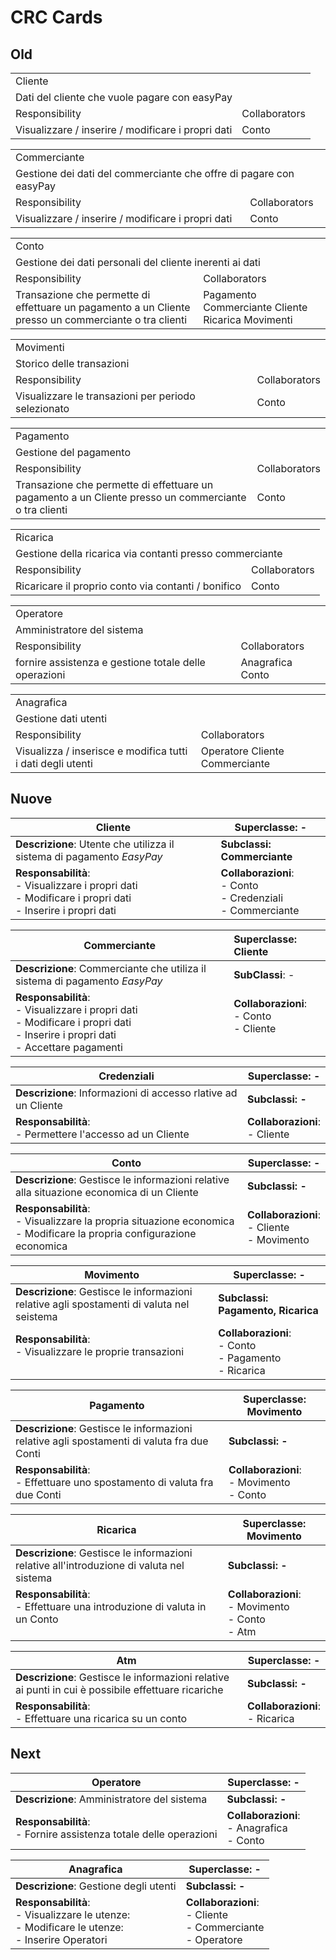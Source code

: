 # CRC Cards



## Old

<table>
  <tr>
    <td colspan="2">Cliente</td>
  </tr>
  <tr>
    <td colspan="2">Dati del cliente che vuole pagare con easyPay</td>
  </tr>
  <tr>
    <td>Responsibility</td>
    <td>Collaborators</td>
  </tr>
  <tr>
    <td>Visualizzare / inserire / modificare i propri dati</td>
    <td>Conto</td>
  </tr>
</table>
<table>
  <tr>
    <td colspan="2">Commerciante</td>
  </tr>
  <tr>
    <td colspan="2">Gestione dei dati del commerciante che offre di pagare con easyPay</td>
  </tr>
  <tr>
    <td>Responsibility</td>
    <td>Collaborators</td>
  </tr>
  <tr>
    <td>Visualizzare / inserire / modificare i propri dati</td>
    <td>Conto</td>
  </tr>
</table>

<table>
  <tr>
    <td colspan="2">Conto</td>
  </tr>
  <tr>
    <td colspan="2">Gestione dei dati personali del cliente inerenti ai dati</td>
  </tr>
  <tr>
    <td>Responsibility</td>
    <td>Collaborators</td>
  </tr>
  <tr>
    <td>Transazione che permette di effettuare un pagamento a un Cliente presso un commerciante o tra clienti</td>
    <td>Pagamento Commerciante Cliente Ricarica Movimenti</td>
  </tr>
</table>

<table>
  <tr>
    <td colspan="2">Movimenti</td>
  </tr>
  <tr>
    <td colspan="2">Storico delle transazioni</td>
  </tr>
  <tr>
    <td>Responsibility</td>
    <td>Collaborators</td>
  </tr>
  <tr>
    <td>Visualizzare le transazioni per periodo selezionato</td>
    <td>Conto</td>
  </tr>
</table>

<table>
  <tr>
    <td colspan="2">Pagamento</td>
  </tr>
  <tr>
    <td colspan="2">Gestione del pagamento</td>
  </tr>
  <tr>
    <td>Responsibility</td>
    <td>Collaborators</td>
  </tr>
  <tr>
    <td>Transazione che permette di effettuare un pagamento a un Cliente presso un commerciante o tra clienti</td>
    <td>Conto</td>
  </tr>
</table>

<table>
  <tr>
    <td colspan="2">Ricarica</td>
  </tr>
  <tr>
    <td colspan="2">Gestione della ricarica via contanti presso commerciante</td>
  </tr>
  <tr>
    <td>Responsibility</td>
    <td>Collaborators</td>
  </tr>
  <tr>
    <td>Ricaricare il proprio conto via contanti / bonifico </td>
    <td>Conto</td>
  </tr>
</table>

<table>
  <tr>
    <td colspan="2">Operatore</td>
  </tr>
  <tr>
    <td colspan="2">Amministratore del sistema</td>
  </tr>
  <tr>
    <td>Responsibility</td>
    <td>Collaborators</td>
  </tr>
  <tr>
    <td>fornire assistenza e gestione totale delle operazioni</td>
    <td>Anagrafica Conto</td>
  </tr>
</table>

<table>
  <tr>
    <td colspan="2">Anagrafica</td>
  </tr>
  <tr>
    <td colspan="2">Gestione dati utenti</td>
  </tr>
  <tr>
    <td>Responsibility</td>
    <td>Collaborators</td>
  </tr>
  <tr>
    <td>Visualizza / inserisce e modifica tutti i dati degli utenti</td>
    <td>Operatore Cliente Commerciante</td>
  </tr>
</table>


## Nuove

| Cliente                                                      | Superclasse: -                                               |
| ------------------------------------------------------------ | ------------------------------------------------------------ |
| **Descrizione**: Utente che utilizza il sistema di pagamento *EasyPay* | **Subclassi: Commerciante**                                  |
| **Responsabilità**:<br />- Visualizzare i propri dati<br />- Modificare i propri dati<br />- Inserire i propri dati | **Collaborazioni**:<br />- Conto<br />- Credenziali<br />- Commerciante |

| Commerciante                                                 | Superclasse: Cliente                                        |
| ------------------------------------------------------------ | :---------------------------------------------------------- |
| **Descrizione**: Commerciante che utiliza il sistema di pagamento *EasyPay* | **SubClassi**: -                                            |
| **Responsabilità**:<br />- Visualizzare i propri dati<br />- Modificare i propri dati<br />- Inserire i propri dati<br />- Accettare pagamenti | **Collaborazioni**:<br />- Conto<br />- Cliente<br /><br /> |

| Credenziali                                                  | Superclasse: -                     |
| ------------------------------------------------------------ | ---------------------------------- |
| **Descrizione**: Informazioni di accesso rlative ad un Cliente | **Subclassi: -**                   |
| **Responsabilità**:<br />- Permettere l'accesso ad un Cliente | **Collaborazioni**:<br />- Cliente |

| Conto                                                        | Superclasse: -                                      |
| ------------------------------------------------------------ | --------------------------------------------------- |
| **Descrizione**: Gestisce le informazioni relative alla situazione economica di un Cliente | **Subclassi: -**                                    |
| **Responsabilità**:<br />- Visualizzare la propria situazione economica<br />- Modificare la propria configurazione economica | **Collaborazioni**:<br />- Cliente<br />- Movimento |

| Movimento                                                    | Superclasse: -                                               |
| ------------------------------------------------------------ | ------------------------------------------------------------ |
| **Descrizione**: Gestisce le informazioni relative agli spostamenti di valuta nel seistema | **Subclassi: Pagamento, Ricarica**                           |
| **Responsabilità**:<br />- Visualizzare le proprie transazioni<br /><br /> | **Collaborazioni**:<br />- Conto<br />- Pagamento<br />- Ricarica |

| Pagamento                                                    | Superclasse: Movimento                            |
| ------------------------------------------------------------ | ------------------------------------------------- |
| **Descrizione**: Gestisce le informazioni relative agli spostamenti di valuta fra due Conti | **Subclassi: -**                                  |
| **Responsabilità**:<br />- Effettuare uno spostamento di valuta fra due Conti<br /> | **Collaborazioni**:<br />- Movimento<br />- Conto |

| Ricarica                                                     | Superclasse: Movimento                                       |
| ------------------------------------------------------------ | ------------------------------------------------------------ |
| **Descrizione**: Gestisce le informazioni relative all'introduzione di valuta nel sistema | **Subclassi: -**                                             |
| **Responsabilità**:<br />- Effettuare una introduzione di valuta in un Conto<br /><br /> | **Collaborazioni**:<br />- Movimento<br />- Conto<br />- Atm |

| Atm                                                          | Superclasse: -                      |
| ------------------------------------------------------------ | ----------------------------------- |
| **Descrizione**: Gestisce le informazioni relative ai punti in cui è possibile effettuare ricariche | **Subclassi: -**                    |
| **Responsabilità**:<br />- Effettuare una ricarica su un conto | **Collaborazioni**:<br />- Ricarica |

## Next

| Operatore                                                    | Superclasse: -                                     |
| ------------------------------------------------------------ | -------------------------------------------------- |
| **Descrizione**: Amministratore del sistema                  | **Subclassi: -**                                   |
| **Responsabilità**:<br />- Fornire assistenza totale delle operazioni<br /> | **Collaborazioni**:<br />- Anagrafica<br />- Conto |

| Anagrafica                                                   | Superclasse: -                                               |
| ------------------------------------------------------------ | ------------------------------------------------------------ |
| **Descrizione**: Gestione degli utenti                       | **Subclassi: -**                                             |
| **Responsabilità**:<br />- Visualizzare le utenze:<br />- Modificare le utenze:<br />- Inserire Operatori | **Collaborazioni**:<br />- Cliente<br />- Commerciante<br />- Operatore |

